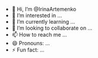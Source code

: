 - 👋 Hi, I’m @IrinaArtemenko
- 👀 I’m interested in ...
- 🌱 I’m currently learning ...
- 💞️ I’m looking to collaborate on ...
- 📫 How to reach me ...
- 😄 Pronouns: ...
- ⚡ Fun fact: ...

<!---
IrinaArtemenko/IrinaArtemenko is a ✨ special ✨ repository because its `README.md` (this file) appears on your GitHub profile.
You can click the Preview link to take a look at your changes.
--->
